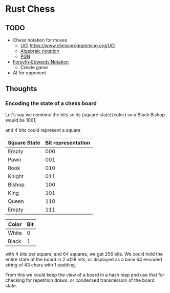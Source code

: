 # Rust Chess

## TODO
 - Chess notation for moves
   - [UCI](https://en.wikipedia.org/wiki/Universal_Chess_Interface) https://www.chessprogramming.org/UCI
   - [Algebraic notation](https://en.wikipedia.org/wiki/Algebraic_notation_(chess)#Long_algebraic_notation)
   - [PGN](https://en.wikipedia.org/wiki/Portable_Game_Notation)
 - [Forsyth–Edwards Notation](https://en.wikipedia.org/wiki/Forsyth%E2%80%93Edwards_Notation)
   - Create game
 - AI for opponent

## Thoughts

### Encoding the state of a chess board

Let's say we combine the bits so its {square state}{color}
so a Black Bishop would be 1001,

and 4 bits could represent a square

|Square State |Bit representation |
| ----------- | ----------------- |
|Empty        |000                |
|Pawn         |001                |
|Rook         |010                |
|Knight       |011                |
|Bishop       |100                |
|King         |101                |
|Queen        |110                |
|Empty        |111                |

|Color |Bit  |
| ---- | --- |
|White |0    |
|Black |1    |

with 4 bits per square, and 64 squares, we get 256 bits. We could hold the entire state of the board in 2 u128 ints, or displayed as a base 64 encoded string of 43 chars with 1 padding.

From this we could keep the view of a board in a hash map and use that for checking for repetition draws. or condensed transmission of the board state.